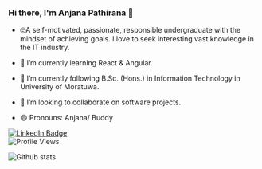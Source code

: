 ### Hi there, I'm Anjana Pathirana 👋

- <p>&#129299A self-motivated, passionate, responsible undergraduate with the mindset of achieving goals. I love to seek interesting vast knowledge in the IT industry. </p> 

- 🔭 I’m currently learning React & Angular.

- 🌱 I’m currently following B.Sc. (Hons.) in Information Technology in University of Moratuwa.

- 👯 I’m looking to collaborate on software projects.
<!-- - 🤔 I’m looking for help with ... -->
<!-- 
- 💬 Ask me about Java. -->

<!-- - 📫 How to reach me: [anjanamadhushan44@gmail.com](anjanamadhushan44@gmail.com) -->

- 😄 Pronouns: Anjana/ Buddy
<!-- - ⚡ Fun fact:  -->


<div id="badges">
  <a href="www.linkedin.com/in/anjana-pathirana">
    <img src="https://img.shields.io/badge/LinkedIn-blue?style=for-the-badge&logo=linkedin&logoColor=white" alt="LinkedIn Badge"/>
  </a>
<!--   <a href="your-youtube-URL">
    <img src="https://img.shields.io/badge/YouTube-red?style=for-the-badge&logo=youtube&logoColor=white" alt="Youtube Badge"/>
  </a> -->
<!--   <a href="your-twitter-URL">
    <img src="https://img.shields.io/badge/Twitter-blue?style=for-the-badge&logo=twitter&logoColor=white" alt="Twitter Badge"/>
  </a> -->
</div>

<img src="https://komarev.com/ghpvc/?username=AnjanaPathirana99&style=flat-square&color=blue" alt="Profile Views"/>


![Github stats](https://github-readme-stats.vercel.app/api?username=AnjanaPathirana99&theme=highcontrast&show_icons=true&count_private=true)
